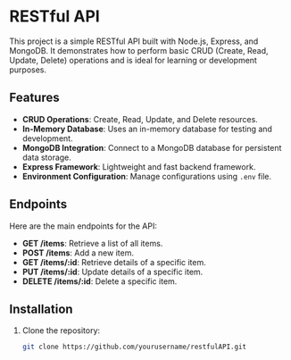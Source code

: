 # RESTful API

This project is a simple RESTful API built with Node.js, Express, and MongoDB. It demonstrates how to perform basic CRUD (Create, Read, Update, Delete) operations and is ideal for learning or development purposes.

## Features

- **CRUD Operations**: Create, Read, Update, and Delete resources.
- **In-Memory Database**: Uses an in-memory database for testing and development.
- **MongoDB Integration**: Connect to a MongoDB database for persistent data storage.
- **Express Framework**: Lightweight and fast backend framework.
- **Environment Configuration**: Manage configurations using `.env` file.

## Endpoints

Here are the main endpoints for the API:

- **GET /items**: Retrieve a list of all items.
- **POST /items**: Add a new item.
- **GET /items/:id**: Retrieve details of a specific item.
- **PUT /items/:id**: Update details of a specific item.
- **DELETE /items/:id**: Delete a specific item.

## Installation

1. Clone the repository:
   ```bash
   git clone https://github.com/yourusername/restfulAPI.git

